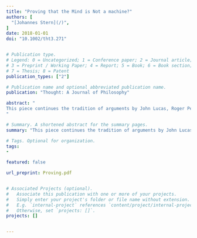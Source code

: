 ```yaml
---
title: "Proving that the Mind is Not a machine?"
authors: [
  "[Johannes Stern](/)",
]
date: 2018-01-01
doi: "10.1002/tht3.271"


# Publication type.
# Legend: 0 = Uncategorized; 1 = Conference paper; 2 = Journal article;
# 3 = Preprint / Working Paper; 4 = Report; 5 = Book; 6 = Book section;
# 7 = Thesis; 8 = Patent
publication_types: ["2"]

# Publication name and optional abbreviated publication name.
publication: "Thought: A Journal of Philosophy"

abstract: "
This piece continues the tradition of arguments by John Lucas, Roger Penrose and others to the effect that the human mind is not a machine. Kurt Gödel thought that the intensional paradoxes stand in the way of proving that the mind is not a machine. According to Gödel, a successful proof that the mind is not a machine would require a solution to the intensional paradoxes. We provide what might seem to be a partial vindication of Gödel and show that if a particular solution to the intensional paradoxes is adopted, one can indeed give an argument to the effect that the mind is not a machine.
"

# Summary. A shortened abstract for the summary pages.
summary: "This piece continues the tradition of arguments by John Lucas, Roger Penrose and others to the effect that the human mind is not a machine."

# Tags. Optional for organization.
tags:
-

featured: false

url_preprint: Proving.pdf


# Associated Projects (optional).
#   Associate this publication with one or more of your projects.
#   Simply enter your project's folder or file name without extension.
#   E.g. `internal-project` references `content/project/internal-project/index.md`.
#   Otherwise, set `projects: []`.
projects: []


---
```

